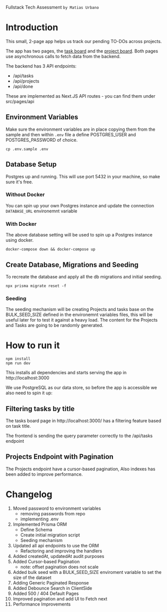 Fullstack Tech Assessment `by Matias Urbano`

# Introduction

This small, 2-page app helps us track our pending TO-DOs across projects.

The app has two pages, the [task board](http://localhost:3000/) and the [project board](http://localhost:3000/projects). 
Both pages use asynchronous calls to fetch data from the backend.

The backend has 3 API endpoints:
- /api/tasks
- /api/projects
- /api/done

These are implemented as Next.JS API routes - you can find them under src/pages/api

## Environment Variables

Make sure the environment variables are in place copying them from the sample and then within `.env` file a define POSTGRES_USER and POSTGRES_PASSWORD of choice. 

 ```
 cp .env.sample .env
 ```

## Database Setup

Postgres up and running. This will use port 5432 in your machine, so make sure it's free.

### Without Docker
You can spin up your own Postgres instance and update the connection `DATABASE_URL` environemnt variable

### With Docker

The above database setting will be used to spin up a Postgres instance using docker.

```shell
docker-compose down && docker-compose up
```

## Create Database, Migrations and Seeding

To recreate the database and apply all the db migrations and initial seeding.

```
npx prisma migrate reset -f 
```

### Seeding
The seeding mechanism will be creating Projects and tasks base on the BULK_SEED_SIZE defined in the environemnt variables files, this will be useful later for to test it against a heavy load. The content for the Projects and Tasks are going to be randomly generated.

# How to run it

```shell
npm install
npm run dev
```

This installs all dependencies and starts serving the app in http://localhost:3000

We use PostgreSQL as our data store, so before the app is accessible we also need to spin it up: 


## Filtering tasks by title

The tasks board page in http://localhost:3000/ has a filtering feature based on task title.

The frontend is sending the query parameter correctly to the /api/tasks endpoint

## Projects Endpoint with Pagination
The Projects endpoint have a cursor-based pagination, Also indexes has been added to improve performance. 


# Changelog

1. Moved password to environment variables
    - removing passwords from repo
    - implementing .env
1. Implemented Prisma ORM
    - Define Schema
    - Create initial migration script
    - Seeding mechanism 
1. Updated all api endpoints to use the ORM
    - Refactoring and improving the handlers
1. Added createdAt, updatedAt audit purposes
1. Added Cursor-based Pagination
    - note: offset pagination does not scale
1. Added bulk seed with a BULK_SEED_SIZE enviroment variable to set the size of the dataset
1. Adding Generic Paginated Response
1. Added Debounce Search in ClientSide
1. Added 500 / 404 Default Pages
1. Improved pagination and add UI to Fetch next
1. Performance Improvements


